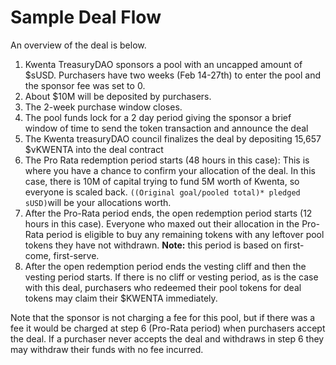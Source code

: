 # Sample Deal Flow

An overview of the deal is below.

1. Kwenta TreasuryDAO sponsors a pool with an uncapped amount of $sUSD. Purchasers have two weeks (Feb 14-27th) to enter the pool and the sponsor fee was set to 0.
2. About $10M will be deposited by purchasers.
3. The 2-week purchase window closes.
4. The pool funds lock for a 2 day period giving the sponsor a brief window of time to send the token transaction and announce the deal
5. The Kwenta treasuryDAO council finalizes the deal by depositing 15,657 $vKWENTA into the deal contract
6. The Pro Rata redemption period starts (48 hours in this case): This is where you have a chance to confirm your allocation of the deal. In this case, there is 10M of capital trying to fund 5M worth of Kwenta, so everyone is scaled back. `((Original goal/pooled total)* pledged sUSD)`will be your allocations worth.
7. After the Pro-Rata period ends, the open redemption period starts (12 hours in this case). Everyone who maxed out their allocation in the Pro-Rata period is eligible to buy any remaining tokens with any leftover pool tokens they have not withdrawn. **Note:** this period is based on first-come, first-serve.
8. After the open redemption period ends the vesting cliff and then the vesting period starts. If there is no cliff or vesting period, as is the case with this deal, purchasers who redeemed their pool tokens for deal tokens may claim their $KWENTA immediately.

Note that the sponsor is not charging a fee for this pool, but if there was a fee it would be charged at step 6 (Pro-Rata period) when purchasers accept the deal. If a purchaser never accepts the deal and withdraws in step 6 they may withdraw their funds with no fee incurred.
